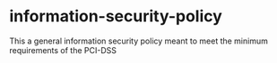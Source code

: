 information-security-policy
===========================

This a general information security policy meant to meet the minimum requirements of the PCI-DSS